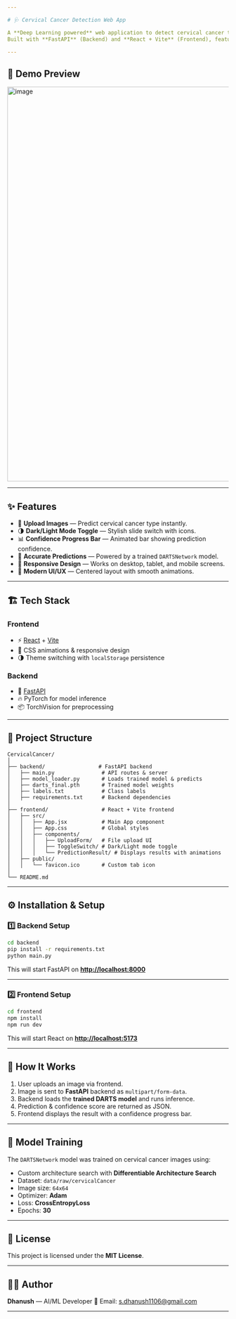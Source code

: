 ```yaml
---

# 🩺 Cervical Cancer Detection Web App

A **Deep Learning powered** web application to detect cervical cancer types from uploaded images using a **DARTS (Differentiable Architecture Search)** trained model.
Built with **FastAPI** (Backend) and **React + Vite** (Frontend), featuring **light/dark mode**, **confidence visualizations**, and smooth **animations**.

---
```


## 📸 Demo Preview

<img width="1919" height="899" alt="image" src="https://github.com/user-attachments/assets/1887e0db-5db9-40a9-af10-e5c840b50a3c" />


---

## ✨ Features

* 📂 **Upload Images** — Predict cervical cancer type instantly.
* 🌗 **Dark/Light Mode Toggle** — Stylish slide switch with icons.
* 📊 **Confidence Progress Bar** — Animated bar showing prediction confidence.
* 🎯 **Accurate Predictions** — Powered by a trained `DARTSNetwork` model.
* 📱 **Responsive Design** — Works on desktop, tablet, and mobile screens.
* 🎨 **Modern UI/UX** — Centered layout with smooth animations.

---

## 🏗️ Tech Stack

### **Frontend**

* ⚡ [React](https://react.dev/) + [Vite](https://vitejs.dev/)
* 🎨 CSS animations & responsive design
* 🌗 Theme switching with `localStorage` persistence

### **Backend**

* 🚀 [FastAPI](https://fastapi.tiangolo.com/)
* 🔥 PyTorch for model inference
* 📦 TorchVision for preprocessing

---

## 📂 Project Structure

```
CervicalCancer/
│
├── backend/                 # FastAPI backend
│   ├── main.py               # API routes & server
│   ├── model_loader.py       # Loads trained model & predicts
│   ├── darts_final.pth       # Trained model weights
│   ├── labels.txt            # Class labels
│   ├── requirements.txt      # Backend dependencies
│
├── frontend/                 # React + Vite frontend
│   ├── src/
│   │   ├── App.jsx           # Main App component
│   │   ├── App.css           # Global styles
│   │   ├── components/
│   │   │   ├── UploadForm/   # File upload UI
│   │   │   ├── ToggleSwitch/ # Dark/Light mode toggle
│   │   │   └── PredictionResult/ # Displays results with animations
│   ├── public/
│   │   └── favicon.ico       # Custom tab icon
│
└── README.md
```

---

## ⚙️ Installation & Setup

### 1️⃣ Backend Setup

```bash
cd backend
pip install -r requirements.txt
python main.py
```

This will start FastAPI on **[http://localhost:8000](http://localhost:8000)**

---

### 2️⃣ Frontend Setup

```bash
cd frontend
npm install
npm run dev
```

This will start React on **[http://localhost:5173](http://localhost:5173)**

---

## 🔄 How It Works

1. User uploads an image via frontend.
2. Image is sent to **FastAPI** backend as `multipart/form-data`.
3. Backend loads the **trained DARTS model** and runs inference.
4. Prediction & confidence score are returned as JSON.
5. Frontend displays the result with a confidence progress bar.

---

## 🧠 Model Training

The `DARTSNetwork` model was trained on cervical cancer images using:

* Custom architecture search with **Differentiable Architecture Search**
* Dataset: `data/raw/cervicalCancer`
* Image size: `64x64`
* Optimizer: **Adam**
* Loss: **CrossEntropyLoss**
* Epochs: **30**

---

## 📜 License

This project is licensed under the **MIT License**.

---

## 👨‍💻 Author

**Dhanush** — AI/ML Developer
📧 Email: [s.dhanush1106@gmail.com](mailto:s.dhanush1106@gmail.com)

---

